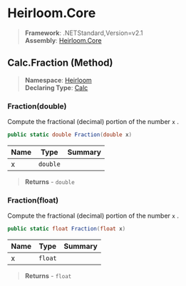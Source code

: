 # Heirloom.Core

> **Framework**: .NETStandard,Version=v2.1  
> **Assembly**: [Heirloom.Core][0]

## Calc.Fraction (Method)

> **Namespace**: [Heirloom][0]  
> **Declaring Type**: [Calc][1]

### Fraction(double)

Compute the fractional (decimal) portion of the number `x` .

```cs
public static double Fraction(double x)
```

| Name | Type     | Summary |
|------|----------|---------|
| x    | `double` |         |

> **Returns** - `double`

### Fraction(float)

Compute the fractional (decimal) portion of the number `x` .

```cs
public static float Fraction(float x)
```

| Name | Type    | Summary |
|------|---------|---------|
| x    | `float` |         |

> **Returns** - `float`

[0]: ../../../Heirloom.Core.md
[1]: ../Calc.md

